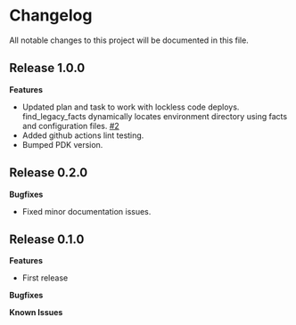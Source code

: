 # Changelog

All notable changes to this project will be documented in this file.

## Release 1.0.0

**Features**

- Updated plan and task to work with lockless code deploys. find_legacy_facts dynamically locates environment directory using facts and configuration files. [#2](https://github.com/benjamin-robertson/find_legacy_facts/issues/2)
- Added github actions lint testing.
- Bumped PDK version.

## Release 0.2.0

**Bugfixes**

- Fixed minor documentation issues.

## Release 0.1.0

**Features**

- First release

**Bugfixes**

**Known Issues**

